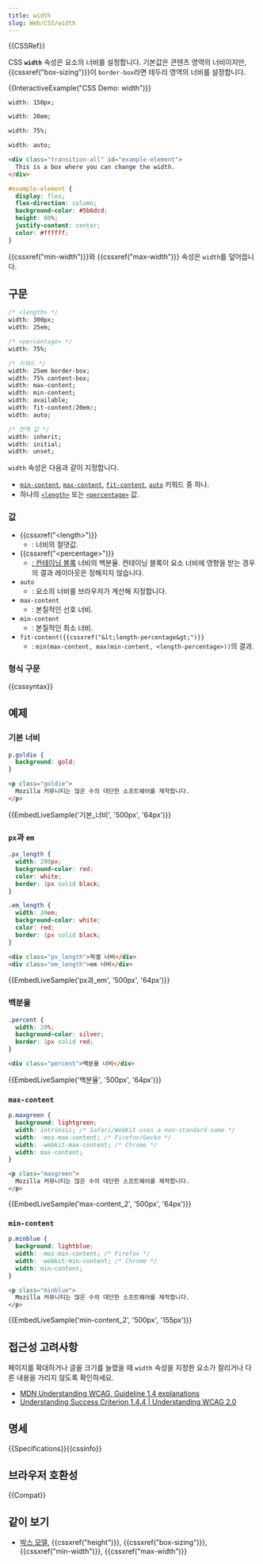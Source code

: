 ```yaml
---
title: width
slug: Web/CSS/width
---
```


{{CSSRef}}

CSS **`width`** 속성은 요소의 너비를 설정합니다. 기본값은 콘텐츠 영역의 너비이지만, {{cssxref("box-sizing")}}이 `border-box`라면 테두리 영역의 너비를 설정합니다.

{{InteractiveExample("CSS Demo: width")}}

```css interactive-example-choice
width: 150px;
```

```css interactive-example-choice
width: 20em;
```

```css interactive-example-choice
width: 75%;
```

```css interactive-example-choice
width: auto;
```

```html interactive-example
<div class="transition-all" id="example-element">
  This is a box where you can change the width.
</div>
```

```css interactive-example
#example-element {
  display: flex;
  flex-direction: column;
  background-color: #5b6dcd;
  height: 80%;
  justify-content: center;
  color: #ffffff;
}
```

{{cssxref("min-width")}}와 {{cssxref("max-width")}} 속성은 `width`를 덮어씁니다.

## 구문

```css
/* <length> */
width: 300px;
width: 25em;

/* <percentage> */
width: 75%;

/* 키워드 */
width: 25em border-box;
width: 75% content-box;
width: max-content;
width: min-content;
width: available;
width: fit-content(20em);
width: auto;

/* 전역 값 */
width: inherit;
width: initial;
width: unset;
```

`width` 속성은 다음과 같이 지정합니다.

- [`min-content`](#min-content), [`max-content`](#max-content), [`fit-content`](#fit-content), [`auto`](#auto) 키워드 중 하나.
- 하나의 [`<length>`](#length) 또는 [`<percentage>`](#percentage) 값.

### 값

- {{cssxref("&lt;length&gt;")}}
  - : 너비의 절댓값.
- {{cssxref("&lt;percentage&gt;")}}
  - [: 컨테이닝 블록](/ko/docs/Web/CSS/Containing_block) 너비의 백분율. 컨테이닝 블록이 요소 너비에 영향을 받는 경우의 결과 레이아웃은 정해지지 않습니다.
- `auto`
  - : 요소의 너비를 브라우저가 계산해 지정합니다.
- `max-content`
  - : 본질적인 선호 너비.
- `min-content`
  - : 본질적인 최소 너비.
- `fit-content({{cssxref("&lt;length-percentage&gt;")}}`
  - : `min(max-content, max(min-content, <length-percentage>))`의 결과.

### 형식 구문

{{csssyntax}}

## 예제

### 기본 너비

```css
p.goldie {
  background: gold;
}
```

```html
<p class="goldie">
  Mozilla 커뮤니티는 많은 수의 대단한 소프트웨어를 제작합니다.
</p>
```

{{EmbedLiveSample('기본_너비', '500px', '64px')}}

### `px`과 `em`

```css
.px_length {
  width: 200px;
  background-color: red;
  color: white;
  border: 1px solid black;
}

.em_length {
  width: 20em;
  background-color: white;
  color: red;
  border: 1px solid black;
}
```

```html
<div class="px_length">픽셀 너비</div>
<div class="em_length">em 너비</div>
```

{{EmbedLiveSample('px과_em', '500px', '64px')}}

### 백분율

```css
.percent {
  width: 20%;
  background-color: silver;
  border: 1px solid red;
}
```

```html
<div class="percent">백분율 너비</div>
```

{{EmbedLiveSample('백분율', '500px', '64px')}}

### `max-content`

```css
p.maxgreen {
  background: lightgreen;
  width: intrinsic; /* Safari/WebKit uses a non-standard name */
  width: -moz-max-content; /* Firefox/Gecko */
  width: -webkit-max-content; /* Chrome */
  width: max-content;
}
```

```html
<p class="maxgreen">
  Mozilla 커뮤니티는 많은 수의 대단한 소프트웨어를 제작합니다.
</p>
```

{{EmbedLiveSample('max-content_2', '500px', '64px')}}

### `min-content`

```css
p.minblue {
  background: lightblue;
  width: -moz-min-content; /* Firefox */
  width: -webkit-min-content; /* Chrome */
  width: min-content;
}
```

```html
<p class="minblue">
  Mozilla 커뮤니티는 많은 수의 대단한 소프트웨어를 제작합니다.
</p>
```

{{EmbedLiveSample('min-content_2', '500px', '155px')}}

## 접근성 고려사항

페이지를 확대하거나 글꼴 크기를 늘렸을 때 `width` 속성을 지정한 요소가 잘리거나 다른 내용을 가리지 않도록 확인하세요.

- [MDN Understanding WCAG, Guideline 1.4 explanations](/ko/docs/Web/Accessibility/Understanding_WCAG/Perceivable#Guideline_1.4_Make_it_easier_for_users_to_see_and_hear_content_including_separating_foreground_from_background)
- [Understanding Success Criterion 1.4.4 | Understanding WCAG 2.0](https://www.w3.org/TR/UNDERSTANDING-WCAG20/visual-audio-contrast-scale.html)

## 명세

{{Specifications}}{{cssinfo}}

## 브라우저 호환성

{{Compat}}

## 같이 보기

- [박스 모델](/ko/docs/Web/CSS/CSS_box_model/Introduction_to_the_CSS_box_model), {{cssxref("height")}}, {{cssxref("box-sizing")}}, {{cssxref("min-width")}}, {{cssxref("max-width")}}

